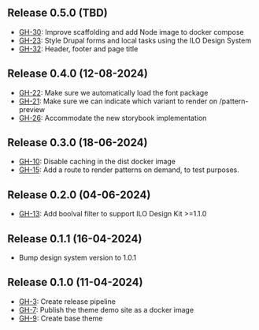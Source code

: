 ## Release 0.5.0 (TBD)

- [GH-30](https://github.com/international-labour-organization/ilo_base_theme/issues/30): Improve scaffolding and add Node image to docker compose
- [GH-23](https://github.com/international-labour-organization/ilo_base_theme/issues/23): Style Drupal forms and local tasks using the ILO Design System
- [GH-32](https://github.com/international-labour-organization/ilo_base_theme/issues/32): Header, footer and page title

## Release 0.4.0 (12-08-2024)

- [GH-22](https://github.com/international-labour-organization/ilo_base_theme/issues/22): Make sure we automatically load the font package
- [GH-21](https://github.com/international-labour-organization/ilo_base_theme/issues/21): Make sure we can indicate which variant to render on /pattern-preview
- [GH-26](https://github.com/international-labour-organization/ilo_base_theme/issues/26): Accommodate the new storybook implementation

## Release 0.3.0 (18-06-2024)

- [GH-10](https://github.com/international-labour-organization/ilo_base_theme/issues/10): Disable caching in the dist docker image
- [GH-15](https://github.com/international-labour-organization/ilo_base_theme/issues/15): Add a route to render patterns on demand, to test purposes.

## Release 0.2.0 (04-06-2024)

- [GH-13](https://github.com/international-labour-organization/ilo_base_theme/issues/13): Add boolval filter to support ILO Design Kit >=1.1.0

## Release 0.1.1 (16-04-2024)

- Bump design system version to 1.0.1

## Release 0.1.0 (11-04-2024)

- [GH-3](https://github.com/international-labour-organization/ilo_base_theme/issues/3): Create release pipeline
- [GH-7](https://github.com/international-labour-organization/ilo_base_theme/issues/7): Publish the theme demo site as a docker image
- [GH-9](https://github.com/international-labour-organization/ilo_base_theme/issues/9): Create base theme
